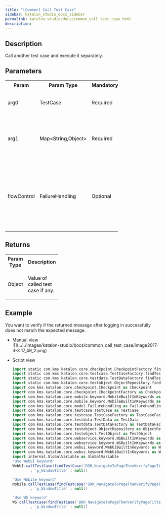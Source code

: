 ```yaml
---
title: "[Common] Call Test Case" 
sidebar: katalon_studio_docs_sidebar
permalink: katalon-studio/docs/common_call_test_case.html 
description: 
---
```

Description  
-------------

Call another test case and execute it separately.

Parameters  
------------

<table class="relative-table wrapped confluenceTable" style="width: 72.3404%;"><colgroup><col style="width: 10.0327%;"><col style="width: 15.9215%;"><col style="width: 10.0327%;"><col style="width: 64.0131%;"></colgroup><tbody><tr class="xtr-0"><th class="xtd-0-0 confluenceTh">Param</th><th class="xtd-0-1 confluenceTh">Param Type</th><th class="xtd-0-2 confluenceTh" colspan="1">Mandatory</th><th class="xtd-0-3 confluenceTh" colspan="1">Description</th></tr><tr class="xtr-1"><td class="xtd-1-0 confluenceTd" colspan="1"><span style="color: rgb(0,0,0);">arg0</span></td><td class="xtd-1-1 confluenceTd" colspan="1"><span style="color: rgb(0,0,0);">TestCase</span></td><td class="xtd-1-2 confluenceTd" colspan="1"><span style="color: rgb(0,0,0);">Required</span></td><td class="xtd-1-3 confluenceTd" colspan="1"><span style="color: rgb(0,0,0);">Represent the called test case's path.</span></td></tr><tr class="xtr-2"><td class="xtd-2-0 confluenceTd" colspan="1"><span style="color: rgb(0,0,0);">arg1</span></td><td class="xtd-2-1 confluenceTd" colspan="1"><span style="color: rgb(0,0,0);">Map&lt;String,Object&gt;</span></td><td class="xtd-2-2 confluenceTd" colspan="1"><span style="color: rgb(0,0,0);">Required</span></td><td class="xtd-2-3 confluenceTd" colspan="1"><span style="color: rgb(0,0,0);">Represent the list of parameters will be used in the called test case.</span></td></tr><tr class="xtr-3"><td class="xtd-3-0 confluenceTd"><span style="color: rgb(0,0,0);">flowControl</span></td><td class="xtd-3-1 confluenceTd"><span style="color: rgb(0,0,0);">FailureHandling</span></td><td class="xtd-3-2 confluenceTd" colspan="1"><span style="color: rgb(0,0,0);">Optional</span></td><td class="xtd-3-3 confluenceTd" colspan="1"><span style="color: rgb(0,0,0);">Spec</span><span>ify </span><a href="https://docs.katalon.com/x/qAAM" rel="nofollow">failure handling</a><span> schema to determine whether the execution should be allowed to continue or stop.</span></td></tr></tbody></table>

Returns
-------

<table class="relative-table wrapped confluenceTable" style="width: 34.1744%;"><colgroup><col style="width: 27.6527%;"><col style="width: 72.3473%;"></colgroup><tbody><tr class="xtr-0"><th class="xtd-0-0 confluenceTh">Param Type</th><th class="xtd-0-1 confluenceTh">Description</th></tr><tr class="xtr-1"><td class="xtd-1-0 confluenceTd"><span style="color: rgb(0,0,0);">Object</span></td><td class="xtd-1-1 confluenceTd"><p><span style="color: rgb(0,0,0);">Value of called test case if any.</span></p></td></tr></tbody></table>

Example 
--------

You want to verify if the returned message after logging in successfully does not match the expected message.

*   Manual view    
    ![](../../images/katalon-studio/docs/common_call_test_case/image2017-3-3 17_49_2.png)
*   Script view 
    
    ```groovy
    import static com.kms.katalon.core.checkpoint.CheckpointFactory.findCheckpoint
    import static com.kms.katalon.core.testcase.TestCaseFactory.findTestCase
    import static com.kms.katalon.core.testdata.TestDataFactory.findTestData
    import static com.kms.katalon.core.testobject.ObjectRepository.findTestObject
    import com.kms.katalon.core.checkpoint.Checkpoint as Checkpoint
    import com.kms.katalon.core.checkpoint.CheckpointFactory as CheckpointFactory
    import com.kms.katalon.core.mobile.keyword.MobileBuiltInKeywords as MobileBuiltInKeywords
    import com.kms.katalon.core.mobile.keyword.MobileBuiltInKeywords as Mobile
    import com.kms.katalon.core.model.FailureHandling as FailureHandling
    import com.kms.katalon.core.testcase.TestCase as TestCase
    import com.kms.katalon.core.testcase.TestCaseFactory as TestCaseFactory
    import com.kms.katalon.core.testdata.TestData as TestData
    import com.kms.katalon.core.testdata.TestDataFactory as TestDataFactory
    import com.kms.katalon.core.testobject.ObjectRepository as ObjectRepository
    import com.kms.katalon.core.testobject.TestObject as TestObject
    import com.kms.katalon.core.webservice.keyword.WSBuiltInKeywords as WSBuiltInKeywords
    import com.kms.katalon.core.webservice.keyword.WSBuiltInKeywords as WS
    import com.kms.katalon.core.webui.keyword.WebUiBuiltInKeywords as WebUiBuiltInKeywords
    import com.kms.katalon.core.webui.keyword.WebUiBuiltInKeywords as WebUI
    import internal.GlobalVariable as GlobalVariable
    'Use WebUI keyword'
    WebUI.callTestCase(findTestCase('DDR_NavigateToPageThenVerifyPageTitle'), ['p_Protocol' : null, 'p_DomainName' : null, 'p_Path' : null
            , 'p_WindowTitle' : null])
    
    'Use Mobile keyword'
    Mobile.callTestCase(findTestCase('DDR_NavigateToPageThenVerifyPageTitle'), ['p_Protocol' : null, 'p_DomainName' : null, 'p_Path' : null
            , 'p_WindowTitle' : null])
    
    'Use WS keyword'
    WS.callTestCase(findTestCase('DDR_NavigateToPageThenVerifyPageTitle'), ['p_Protocol' : null, 'p_DomainName' : null, 'p_Path' : null
            , 'p_WindowTitle' : null])
    
    
    
    ```
